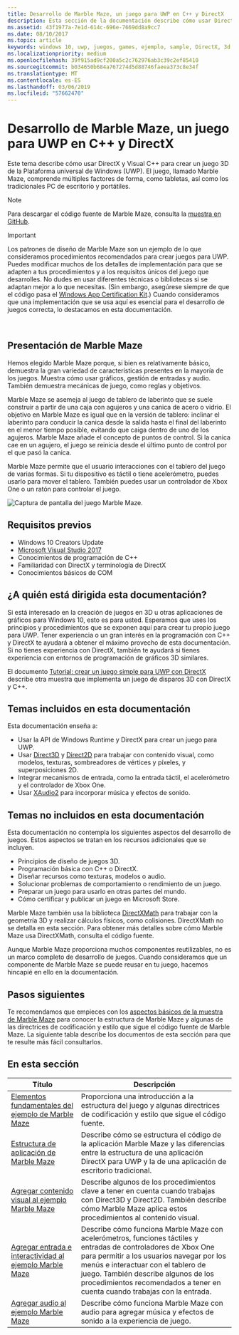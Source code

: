 ```yaml
---
title: Desarrollo de Marble Maze, un juego para UWP en C++ y DirectX
description: Esta sección de la documentación describe cómo usar DirectX y Visual C++ para crear un juego 3D de la Plataforma universal de Windows (UWP).
ms.assetid: 43f1977a-7e1d-614c-696e-7669dd8a9cc7
ms.date: 08/10/2017
ms.topic: article
keywords: windows 10, uwp, juegos, games, ejemplo, sample, DirectX, 3d
ms.localizationpriority: medium
ms.openlocfilehash: 39f915ad9cf200a5c2c762976ab3c39c2ef85410
ms.sourcegitcommit: b034650b684a767274d5d88746faeea373c8e34f
ms.translationtype: MT
ms.contentlocale: es-ES
ms.lasthandoff: 03/06/2019
ms.locfileid: "57662470"
---
```

# <a name="developing-marble-maze-a-uwp-game-in-c-and-directx"></a>Desarrollo de Marble Maze, un juego para UWP en C++ y DirectX




Este tema describe cómo usar DirectX y Visual C++ para crear un juego 3D de la Plataforma universal de Windows (UWP). El juego, llamado Marble Maze, comprende múltiples factores de forma, como tabletas, así como los tradicionales PC de escritorio y portátiles.

> [!NOTE]
> Para descargar el código fuente de Marble Maze, consulta la [muestra en GitHub](https://go.microsoft.com/fwlink/?LinkId=624011).

> [!IMPORTANT]
> Los patrones de diseño de Marble Maze son un ejemplo de lo que consideramos procedimientos recomendados para crear juegos para UWP. Puedes modificar muchos de los detalles de implementación para que se adapten a tus procedimientos y a los requisitos únicos del juego que desarrolles. No dudes en usar diferentes técnicas o bibliotecas si se adaptan mejor a lo que necesitas. (Sin embargo, asegúrese siempre de que el código pasa el [Windows App Certification Kit](https://docs.microsoft.com/windows/uwp/debug-test-perf/windows-app-certification-kit).) Cuando consideramos que una implementación que se usa aquí es esencial para el desarrollo de juegos correcta, lo destacamos en esta documentación.

 

## <a name="introducing-marble-maze"></a>Presentación de Marble Maze


Hemos elegido Marble Maze porque, si bien es relativamente básico, demuestra la gran variedad de características presentes en la mayoría de los juegos. Muestra cómo usar gráficos, gestión de entradas y audio. También demuestra mecánicas de juego, como reglas y objetivos.

Marble Maze se asemeja al juego de tablero de laberinto que se suele construir a partir de una caja con agujeros y una canica de acero o vidrio. El objetivo en Marble Maze es igual que en la versión de tablero: inclinar el laberinto para conducir la canica desde la salida hasta el final del laberinto en el menor tiempo posible, evitando que caiga dentro de uno de los agujeros. Marble Maze añade el concepto de puntos de control. Si la canica cae en un agujero, el juego se reinicia desde el último punto de control por el que pasó la canica.

Marble Maze permite que el usuario interacciones con el tablero del juego de varias formas. Si tu dispositivo es táctil o tiene acelerómetro, puedes usarlo para mover el tablero. También puedes usar un controlador de Xbox One o un ratón para controlar el juego.

![Captura de pantalla del juego Marble Maze.](images/marblemaze-2.png)

## <a name="prerequisites"></a>Requisitos previos


-   Windows 10 Creators Update
-   [Microsoft Visual Studio 2017](https://www.visualstudio.com/downloads/)
-   Conocimientos de programación de C++
-   Familiaridad con DirectX y terminología de DirectX
-   Conocimientos básicos de COM

## <a name="who-should-read-this"></a>¿A quién está dirigida esta documentación?


Si está interesado en la creación de juegos en 3D u otras aplicaciones de gráficos para Windows 10, esto es para usted. Esperamos que uses los principios y procedimientos que se exponen aquí para crear tu propio juego para UWP. Tener experiencia o un gran interés en la programación con C++ y DirectX te ayudará a obtener el máximo provecho de esta documentación. Si no tienes experiencia con DirectX, también te ayudará si tienes experiencia con entornos de programación de gráficos 3D similares.

El documento [Tutorial: crear un juego simple para UWP con DirectX](tutorial--create-your-first-uwp-directx-game.md) describe otra muestra que implementa un juego de disparos 3D con DirectX y C++.

## <a name="what-this-documentation-covers"></a>Temas incluidos en esta documentación


Esta documentación enseña a:

-   Usar la API de Windows Runtime y DirectX para crear un juego para UWP.
-   Usar [Direct3D](https://msdn.microsoft.com/library/windows/desktop/ff476080) y [Direct2D](https://msdn.microsoft.com/library/windows/desktop/dd370990) para trabajar con contenido visual, como modelos, texturas, sombreadores de vértices y píxeles, y superposiciones 2D.
-   Integrar mecanismos de entrada, como la entrada táctil, el acelerómetro y el controlador de Xbox One.
-   Usar [XAudio2](https://msdn.microsoft.com/library/windows/desktop/hh405049) para incorporar música y efectos de sonido.

## <a name="what-this-documentation-does-not-cover"></a>Temas no incluidos en esta documentación


Esta documentación no contempla los siguientes aspectos del desarrollo de juegos. Estos aspectos se tratan en los recursos adicionales que se incluyen.

-   Principios de diseño de juegos 3D.
-   Programación básica con C++ o DirectX.
-   Diseñar recursos como texturas, modelos o audio.
-   Solucionar problemas de comportamiento o rendimiento de un juego.
-   Preparar un juego para usarlo en otras partes del mundo.
-   Cómo certificar y publicar un juego en Microsoft Store.

Marble Maze también usa la biblioteca [DirectXMath](https://msdn.microsoft.com/library/windows/desktop/hh437833) para trabajar con la geometría 3D y realizar cálculos físicos, como colisiones. DirectXMath no se detalla en esta sección. Para obtener más detalles sobre cómo Marble Maze usa DirectXMath, consulta el código fuente.

Aunque Marble Maze proporciona muchos componentes reutilizables, no es un marco completo de desarrollo de juegos. Cuando consideramos que un componente de Marble Maze se puede reusar en tu juego, hacemos hincapié en ello en la documentación.

## <a name="next-steps"></a>Pasos siguientes


Te recomendamos que empieces con los [aspectos básicos de la muestra de Marble Maze](marble-maze-sample-fundamentals.md) para conocer la estructura de Marble Maze y algunas de las directrices de codificación y estilo que sigue el código fuente de Marble Maze. La siguiente tabla describe los documentos de esta sección para que te resulte más fácil consultarlos.

## <a name="in-this-section"></a>En esta sección


| Título                                                                                                                    | Descripción                                                                                                                                                                                                                                        |
|--------------------------------------------------------------------------------------------------------------------------|----------------------------------------------------------------------------------------------------------------------------------------------------------------------------------------------------------------------------------------------------|
| [Elementos fundamentales del ejemplo de Marble Maze](marble-maze-sample-fundamentals.md)                                                   | Proporciona una introducción a la estructura del juego y algunas directrices de codificación y estilo que sigue el código fuente.                                                                                                                                 |
| [Estructura de aplicación de Marble Maze](marble-maze-application-structure.md)                                               | Describe cómo se estructura el código de la aplicación Marble Maze y las diferencias entre la estructura de una aplicación DirectX para UWP y la de una aplicación de escritorio tradicional.                                                                                    |
| [Agregar contenido visual al ejemplo Marble Maze](adding-visual-content-to-the-marble-maze-sample.md)                   | Describe algunos de los procedimientos clave a tener en cuenta cuando trabajas con Direct3D y Direct2D. También describe cómo Marble Maze aplica estos procedimientos al contenido visual.                                                                           |
| [Agregar entrada e interactividad al ejemplo Marble Maze](adding-input-and-interactivity-to-the-marble-maze-sample.md) | Describe cómo funciona Marble Maze con acelerómetros, funciones táctiles y entradas de controladores de Xbox One para permitir a los usuarios navegar por los menús e interactuar con el tablero de juego. También describe algunos de los procedimientos recomendados a tener en cuenta cuando trabajas con la entrada. |
| [Agregar audio al ejemplo Marble Maze](adding-audio-to-the-marble-maze-sample.md)                                     | Describe cómo funciona Marble Maze con audio para agregar música y efectos de sonido a la experiencia de juego.                                                                                                                                                  |

 

 

 




